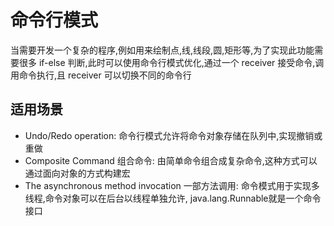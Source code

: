 # 命令行模式

当需要开发一个复杂的程序,例如用来绘制点,线,线段,圆,矩形等,为了实现此功能需要很多 if-else 判断,此时可以使用命令行模式优化,通过一个
receiver 接受命令,调用命令执行,且 receiver 可以切换不同的命令行

## 适用场景

- Undo/Redo operation: 命令行模式允许将命令对象存储在队列中,实现撤销或重做
- Composite Command 组合命令: 由简单命令组合成复杂命令,这种方式可以通过面向对象的方式构建宏
- The asynchronous method invocation 一部方法调用: 命令模式用于实现多线程,命令对象可以在后台以线程单独允许,
  java.lang.Runnable就是一个命令接口